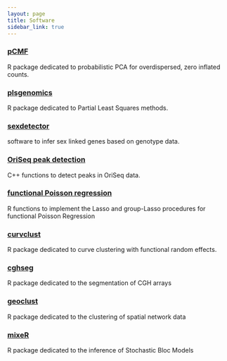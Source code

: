 ```yaml
---
layout: page
title: Software
sidebar_link: true
---
```


### [pCMF](https://r-forge.r-project.org/R/?group_id=2275)

R package dedicated to probabilistic PCA for overdispersed, zero inflated counts.

### [plsgenomics](https://cran.r-project.org/web/packages/plsgenomics/index.html)

R package dedicated to Partial Least Squares methods.

### [sexdetector](http://lbbe.univ-lyon1.fr/-SEX-DETector-.html)

software to infer sex linked genes based on genotype data.

### <a href="{{ '/assets/soft/scan-method.zip' | prepend: site.baseurl | prepend: site.url }}">OriSeq peak detection</a>

C++ functions to detect peaks in OriSeq data.

### <a href="{{ '/assets/soft/FunctionalPoisson.zip' | prepend: site.baseurl | prepend: site.url }}">functional Poisson regression</a>

R functions to implement the Lasso and group-Lasso procedures for functional Poisson Regression

### [curvclust](https://cran.r-project.org/web/packages/curvclust/index.html)

R package dedicated to curve clustering with functional random effects. 

### [cghseg](https://cran.r-project.org/web/packages/cghseg/index.html)

R package dedicated to the segmentation of CGH arrays

### [geoclust](https://lbbe.univ-lyon1.fr/geoclust)

R package dedicated to the clustering of spatial network data

### [mixeR](https://cran.r-project.org/web/packages/mixer/index.html)

R package dedicated to the inference of Stochastic Bloc Models 

